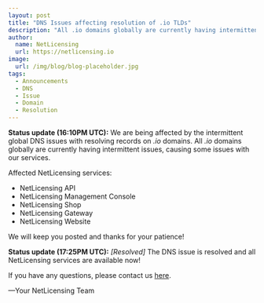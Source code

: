```yaml
---
layout: post
title: "DNS Issues affecting resolution of .io TLDs"
description: "All .io domains globally are currently having intermittent issues, causing some issues with our services."
author:
  name: NetLicensing
  url: https://netlicensing.io
image:
  url: /img/blog/blog-placeholder.jpg
tags:
  - Announcements
  - DNS
  - Issue
  - Domain
  - Resolution
---
```


**Status update (16:10PM UTC):** We are being affected by the intermittent global DNS issues with resolving records on *.io* domains.
All *.io* domains globally are currently having intermittent issues, causing some issues with our services.

Affected NetLicensing services:

- NetLicensing API
- NetLicensing Management Console
- NetLicensing Shop
- NetLicensing Gateway
- NetLicensing Website

We will keep you posted and thanks for your patience!

**Status update (17:25PM UTC):** *[Resolved]* The DNS issue is resolved and all NetLicensing services are available now!

If you have any questions, please contact us <a href='mailto:netlicensing@labs64.com'>here</a>.

—Your NetLicensing Team
